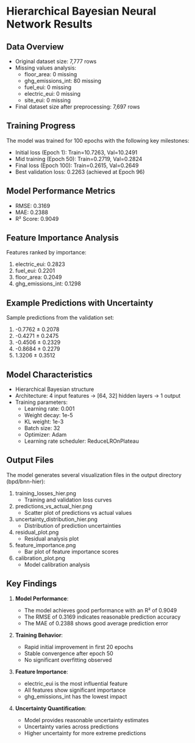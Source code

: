 # Hierarchical Bayesian Neural Network Results

## Data Overview
- Original dataset size: 7,777 rows
- Missing values analysis:
  - floor_area: 0 missing
  - ghg_emissions_int: 80 missing
  - fuel_eui: 0 missing
  - electric_eui: 0 missing
  - site_eui: 0 missing
- Final dataset size after preprocessing: 7,697 rows

## Training Progress
The model was trained for 100 epochs with the following key milestones:
- Initial loss (Epoch 1): Train=10.7263, Val=10.2491
- Mid training (Epoch 50): Train=0.2719, Val=0.2824
- Final loss (Epoch 100): Train=0.2615, Val=0.2649
- Best validation loss: 0.2263 (achieved at Epoch 96)

## Model Performance Metrics
- RMSE: 0.3169
- MAE: 0.2388
- R² Score: 0.9049

## Feature Importance Analysis
Features ranked by importance:
1. electric_eui: 0.2823
2. fuel_eui: 0.2201
3. floor_area: 0.2049
4. ghg_emissions_int: 0.1298

## Example Predictions with Uncertainty
Sample predictions from the validation set:
1. -0.7762 ± 0.2078
2. -0.4271 ± 0.2475
3. -0.4506 ± 0.2329
4. -0.8684 ± 0.2279
5. 1.3206 ± 0.3512

## Model Characteristics
- Hierarchical Bayesian structure
- Architecture: 4 input features → [64, 32] hidden layers → 1 output
- Training parameters:
  - Learning rate: 0.001
  - Weight decay: 1e-5
  - KL weight: 1e-3
  - Batch size: 32
  - Optimizer: Adam
  - Learning rate scheduler: ReduceLROnPlateau

## Output Files
The model generates several visualization files in the output directory (bpd/bnn-hier):
1. training_losses_hier.png
   - Training and validation loss curves
2. predictions_vs_actual_hier.png
   - Scatter plot of predictions vs actual values
3. uncertainty_distribution_hier.png
   - Distribution of prediction uncertainties
4. residual_plot.png
   - Residual analysis plot
5. feature_importance.png
   - Bar plot of feature importance scores
6. calibration_plot.png
   - Model calibration analysis

## Key Findings
1. **Model Performance**:
   - The model achieves good performance with an R² of 0.9049
   - The RMSE of 0.3169 indicates reasonable prediction accuracy
   - The MAE of 0.2388 shows good average prediction error

2. **Training Behavior**:
   - Rapid initial improvement in first 20 epochs
   - Stable convergence after epoch 50
   - No significant overfitting observed

3. **Feature Importance**:
   - electric_eui is the most influential feature
   - All features show significant importance
   - ghg_emissions_int has the lowest impact

4. **Uncertainty Quantification**:
   - Model provides reasonable uncertainty estimates
   - Uncertainty varies across predictions
   - Higher uncertainty for more extreme predictions 